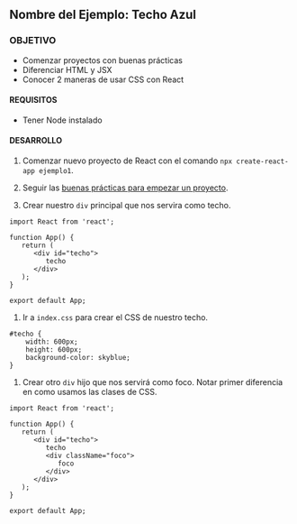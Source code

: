  ## Nombre del Ejemplo: Techo Azul

### OBJETIVO 
- Comenzar proyectos con buenas prácticas
- Diferenciar HTML y JSX
- Conocer 2 maneras de usar CSS con React

#### REQUISITOS 
- Tener Node instalado

#### DESARROLLO

1. Comenzar nuevo proyecto de React con el comando `npx create-react-app ejemplo1`.

1. Seguir las [buenas prácticas para empezar un proyecto]().

1. Crear nuestro `div` principal que nos servira como techo.
```
import React from 'react';

function App() {
   return (
      <div id="techo">
         techo
      </div>
   );
}

export default App;
```

1. Ir a `index.css` para crear el CSS de nuestro techo.
```
#techo {
	width: 600px;
	height: 600px;
	background-color: skyblue;
}
```

1. Crear otro `div` hijo que nos servirá como foco. Notar primer diferencia en como usamos las clases de CSS.
```
import React from 'react';

function App() {
   return (
      <div id="techo">
         techo
         <div className="foco">
            foco
         </div>
      </div>
   );
}

export default App;
``` 

